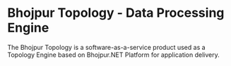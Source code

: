 # Bhojpur Topology - Data Processing Engine
The Bhojpur Topology is a software-as-a-service product used as a Topology Engine based on Bhojpur.NET Platform for application delivery.
